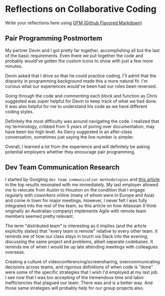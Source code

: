 # Reflections on Collaborative Coding

Write your reflections here using [GFM (Github Flavored Markdown)](https://github.github.com/gfm/)

## Pair Programming Postmortem
My partner Devin and I got pretty far together, accomplishing all but the last of the basic requirements. Even there we put together the code and probably would've gotten the custom icons to show with just a few more minutes.

Devin asked that I drive so that he could practice coding. I'll admit that the disparity in programming background made this a more natural fit. I'm curious what our experiences would've been had our roles been reversed.

Going through the code and commenting each block and function as Chris suggested was super helpful for Devin to keep track of what we had done. It was also helpful for me to understand his code as we have different coding styles.

Definitely the most difficulty was around navigating the code. I realized that my terminology, cribbed from 5 years of poring over documentation, may have been too high level. As Gerry suggested in an after-class conversation, sometimes just saying the line number is simpler.

Overall, I learned a lot from the experience and will definitely be asking potential employers whether they encourage pair programming.

## Dev Team Communication Research
I started by Googling ```dev team communication methodologies``` and [this article](https://www.atlassian.com/agile/remote-teams) in the top results resonated with me immediately. My last employer allowed me to relocate from Austin to Houston on the condition that I engage regularly with coworkers online (many of whom were in Europe and Asia) and come in town for major meetings. However, I never felt I was fully integrated into the rest of the team, so this article on how Atlassian (I think originally an Australian company) implements Agile with remote team members seemed pretty relevant.

The term "distributed team" is interesting as it implies (and the article explicitly states) that "every team is remote" relative to every other team. It reminds me of how our class stays in touch via Slack into the evening, discussing the same project and problems, albeit separate codebases. It reminds me of when I would be up late attending meetings with colleagues overseas.

Creating a culture of videoconferencing/screensharing, overcommunicating decisions across teams, and rigorous definitions of when code is "done" were some of the specific strategies that I wish I'd employed at my last job. I see now that I was too accepting of the tremendous time and labor inefficiencies that plagued our team. There was and is a better way. And those same strategies will probably help for our group projects also.
